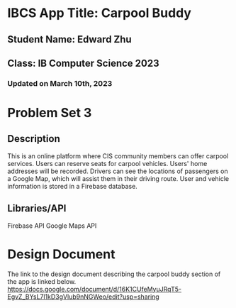 # IBCS App Title: Carpool Buddy
## Student Name: Edward Zhu
## Class: IB Computer Science 2023
### Updated on March 10th, 2023
# Problem Set 3

## Description
This is an online platform where CIS community members can
offer carpool services. Users can reserve seats for
carpool vehicles. 
Users' home addresses will be recorded. Drivers can see the
locations of passengers on a Google Map, which will assist
them in their driving route.
User and vehicle information is stored in a Firebase database.

## Libraries/API
Firebase API
Google Maps API

# Design Document
The link to the design document describing the carpool buddy
section of the app is linked below.
https://docs.google.com/document/d/16K1CUfeMyuJRqT5-EgvZ_BYsL7l1kD3gVlub9nNGWeo/edit?usp=sharing 